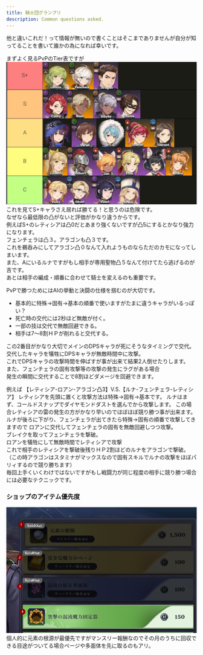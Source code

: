 ```yaml
---
title: 騎士団グランプリ
description: Common questions asked.
---
```

他と違いこれだ！って情報が無いので書くことはそこまでありませんが自分が知ってることを書いて誰かの為になれば幸いです。
<br/>

まずよく見るPvPのTier表ですが
![tier_pvp.jpg](../../../assets/tier_pvp.jpg)
これを見てS+キャラさえ居れば勝てる！と思うのは危険です。<br/>
なぜなら最低限の凸がないと評価がかなり違うからです。<br/>
例えばS+のレティシアは凸0だとあまり強くないですが凸5にするとかなり強力になります。<br/>
フェンチェラは凸３。アラゴンも凸３です。<br/>
これを鵜呑みにしてアラゴン凸０なんて入れようものならただのカモになってしまいます。<br/>
また、Aにいるルナですがもし相手が専用聖物凸５なんて付けてたら逃げるのが吉です。<br/>
あとは相手の編成・順番に合わせて騎士を変えるのも重要です。<br/>

PvPで勝つためにはAIの挙動と決闘の仕様を掴むのが大切です。
- 基本的に特殊→固有→基本の順番で使いますがたまに違うキャラがいるっぽい？
- 死亡時の交代には2秒ほど無敵が付く。
- 一部の技は交代で無敵回避できる。
- 相手は7～8割ＨＰが削れると交代する。

この2番目がかなり大切でメインのDPSキャラが死にそうなタイミングで交代。<br/>
交代したキャラを犠牲にDPSキャラが無敵時間中に攻撃。<br/>
これでDPSキャラの攻撃時間を伸ばすが事が出来て結果2人倒せたりします。<br/>
また、フェンチェラの固有攻撃等の攻撃の発生にラグがある場合<br/>
発生の瞬間に交代することで8割ほどダメージを回避できます。<br/>

例えば
【レティシア-ロアン-アラゴン凸3】V.S.【ルナ-フェンチェラ-レティシア】
レティシアを先頭に置くと攻撃方法は特殊→固有→基本です。
ルナはまず、コールドスナップでダイヤモンドダストを選んでから攻撃します。
この場合レティシアの雷の発生の方がかなり早いのでほぼほぼ競り勝つ事が出来ます。<br/>
ルナが後ろに下がり、フェンチェラが出てきたら特殊→固有の順番で攻撃してきますので
ロアンに交代してフェンチェラの固有を無敵回避しつつ攻撃。<br/>
ブレイクを取ってフェンチェラを撃破。<br/>
ロアンを犠牲にして無敵時間でレティシアで攻撃<br/>
これで相手のレティシアを撃破後残りＨＰ2割ほどのルナをアラゴンで撃破。<br/>
（この時アラゴンはスタミナがマックスなので固有スキルでルナの攻撃をほぼパリィするので競り勝ちます）<br/>
毎回上手くいくわけではないですがもし戦闘力が同じ程度の相手に競り勝つ場合には必要なテクニックです。

### ショップのアイテム優先度
![shop.png](../../../assets/north/shop.png)
個人的に元素の根源が最優先ですがマンスリー報酬なのでその月のうちに回収できる目途がついてる場合ページや多面体を先に取るのもアリ。